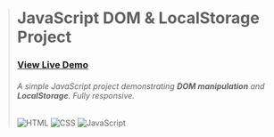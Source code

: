 > # JavaScript DOM & LocalStorage Project
> ### [View Live Demo](https://muhmedv.github.io/user-preference/)
> ###### A simple JavaScript project demonstrating **DOM manipulation** and **LocalStorage**. Fully responsive.
> ![HTML](https://img.shields.io/badge/HTML5-E34F26?style=for-the-badge&logo=html5&logoColor=white)
> ![CSS](https://img.shields.io/badge/CSS3-1572B6?style=for-the-badge&logo=css3&logoColor=white)
> ![JavaScript](https://img.shields.io/badge/JavaScript-F7DF1E?style=for-the-badge&logo=javascript&logoColor=black)

